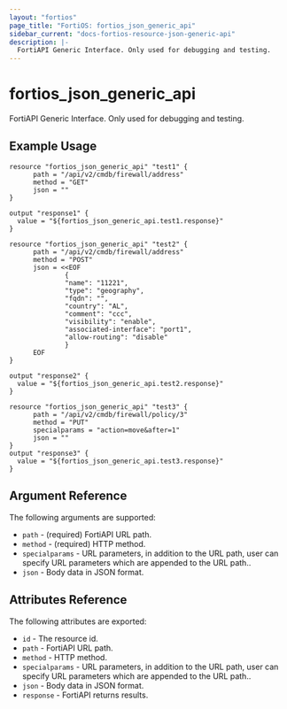 ```yaml
---
layout: "fortios"
page_title: "FortiOS: fortios_json_generic_api"
sidebar_current: "docs-fortios-resource-json-generic-api"
description: |-
  FortiAPI Generic Interface. Only used for debugging and testing.
---
```


# fortios_json_generic_api
FortiAPI Generic Interface. Only used for debugging and testing.

## Example Usage
```hcl
resource "fortios_json_generic_api" "test1" {
      path = "/api/v2/cmdb/firewall/address"
      method = "GET"
      json = ""
}

output "response1" {
  value = "${fortios_json_generic_api.test1.response}"
}

resource "fortios_json_generic_api" "test2" {
      path = "/api/v2/cmdb/firewall/address"
      method = "POST"
      json = <<EOF
              {
              "name": "11221",
              "type": "geography",
              "fqdn": "",
              "country": "AL",
              "comment": "ccc",
              "visibility": "enable",
              "associated-interface": "port1",
              "allow-routing": "disable"
              }
      EOF
}

output "response2" {
  value = "${fortios_json_generic_api.test2.response}"
}

resource "fortios_json_generic_api" "test3" {
      path = "/api/v2/cmdb/firewall/policy/3"
      method = "PUT"
      specialparams = "action=move&after=1"
      json = ""
}
output "response3" {
  value = "${fortios_json_generic_api.test3.response}"
}
```

## Argument Reference
The following arguments are supported:

* `path` - (required) FortiAPI URL path.
* `method` - (required) HTTP method.
* `specialparams` - URL parameters, in addition to the URL path, user can specify URL parameters which are appended to the URL path..
* `json` - Body data in JSON format.

## Attributes Reference
The following attributes are exported:

* `id` - The resource id.
* `path` - FortiAPI URL path.
* `method` - HTTP method.
* `specialparams` - URL parameters, in addition to the URL path, user can specify URL parameters which are appended to the URL path..
* `json` - Body data in JSON format.
* `response` - FortiAPI returns results.
